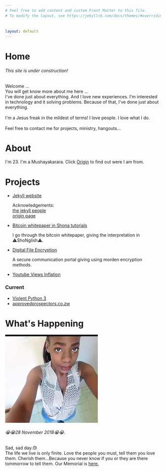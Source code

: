 ```yaml
---
# Feel free to add content and custom Front Matter to this file.
# To modify the layout, see https://jekyllrb.com/docs/themes/#overriding-theme-defaults


layout: default
---
```

<div id="home">
	<h1>Home</h1>
	<h6>This site is under construction!<br></h6> 
	<p class="homeParagraph">
		Welcome ...<br>
		You will get know more about me here ...<br>
		I've done just about everything. And I love new experiences. I'm interested in technology and it solving problems. Because of that, I've done just about everything.<br>
		<br>I'm a Jesus freak in the mildest of terms! I love people. I love what I do.<br>		
		<br>Feel free to contact me for projects, ministry, hangouts...
		<br>
	</p> 
</div>
<div id="about">
	<h1>About</h1>
	<div>
		<p>
			I'm 23. I'm a Mushayakarara. Click <a href="origin/origin.html" target="_blank">Origin</a> to find out were I am from.
		</p>
	</div>
</div>
<div id="projects">
	<h1>Projects</h1>
	<p>
		<ul>
			<li>
				<a href="#" onClick="alert('you are already there!')">Jekyll website</a>
				<p class="description">
					Acknowledgements: <br>
						<a href="https://jekyllrb.com/" target="_blank">the jekyll people</a><br>
						<a href="https://codepen.io/simplyhue/pen/pjEYGo" target="_blank">origin page</a>
				</p>
			</li>
			<li>
				<a href="https://www.youtube.com/channel/UCX-McTsh7vF3g9pertE4KIQ" target="_blank">Bitcoin whitepaper in Shona tutorials</a>
				<p class="description">
					I go through the bitcoin whitepaper, giving the interpretation in ⚠ShoNglish⚠.
				</p>
			</li>
			<li>
				<a href="https://github.com/evermoreg/digitalFile" target="_blank">Digital File Encryption</a>
				<p class="description">
					A secure communication portal giving using morden encryption methods.
				</p>
			</li>
			<li><a href="https://github.com/tatmush/Youtube-Views-Inflation" target="_blank">Youtube Views Inflation</a></li>
		</ul>
	</p>
	<h3>Current</h3>
	<p>
		<ul>
			<li><a href="#">Violent Python 3</a></li>
			<li><a href="#">approvedprospectors.co.zw</a></li>
		</ul>
	</p>
</div>
<div id="whatsHappening">
	<h1>What's Happening</h1>
	<div style="position: relative; height: 312px;">
		<img src="pictures/feli4.jpeg" alt="Feli" class="firstImage">
		<p class="feliMemorial">
			<h6>😭😭28 November 2018😭😭.</h6>Sad, sad day.😓 <br>The life we live is only finite. Love the people you must, tell them you love them. Cherish them...Because you never know if you or they are there tommorrow to tell them. Our Memorial is <a href="#">here.</a>
		</p>
	</div>	
</div>
<!-- 
<div id="twitter">
	<h1>Twitter</h1>
</div>

-->

